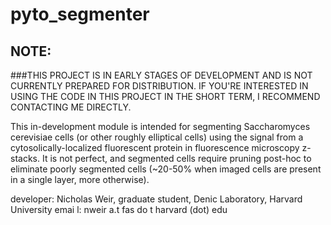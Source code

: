 # pyto_segmenter

## NOTE: 
###THIS PROJECT IS IN EARLY STAGES OF DEVELOPMENT AND IS NOT CURRENTLY PREPARED FOR DISTRIBUTION. IF YOU'RE INTERESTED IN USING THE CODE IN THIS PROJECT IN THE SHORT TERM, I RECOMMEND CONTACTING ME DIRECTLY.

This in-development module is intended for segmenting Saccharomyces cerevisiae cells (or other roughly elliptical cells) using the signal from a cytosolically-localized fluorescent protein in fluorescence microscopy z-stacks. It is not perfect, and segmented cells require pruning post-hoc to eliminate poorly segmented cells (~20-50% when imaged cells are present in a single layer, more otherwise).

developer: Nicholas Weir, graduate student, Denic Laboratory, Harvard University
emai l: nweir a.t fas do t harvard (dot) edu
